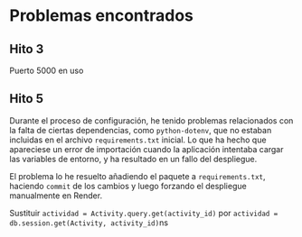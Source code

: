 # Problemas encontrados

## Hito 3
Puerto 5000 en uso

## Hito 5
Durante el proceso de configuración, he tenido problemas relacionados con la falta de ciertas dependencias, como `python-dotenv`, que no estaban incluidas en el archivo `requirements.txt` inicial. Lo que ha hecho que apareciese un error de importación cuando la aplicación intentaba cargar las variables de entorno, y ha resultado en un fallo del despliegue. 


El problema lo he resuelto añadiendo el paquete a `requirements.txt`, haciendo `commit` de los cambios y luego forzando el despliegue manualmente en Render.

Sustituir `actividad = Activity.query.get(activity_id)` por `actividad = db.session.get(Activity, activity_id)`ns